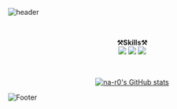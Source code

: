 ![header](https://capsule-render.vercel.app/api?type=waving&color=auto&height=240&section=header&text=naryoung&fontSize=50)

</br>
<p align="center" display="inline-block">
 <Strong>⚒️Skills⚒️</Strong><br>
 <img src="https://img.shields.io/badge/Python-3178C6?style=flat-square&logo=Python&logoColor=white"/>
 <img src="https://img.shields.io/badge/R-276DC3.svg?&style=flat-square&logo=R&logoColor=black">
 <img src="https://img.shields.io/badge/MySQL-4479A1.svg?&style=flat-square&logo=MySQL&logoColor=black"><br>
</p>
</br>

<div align="center">
 
[![na-r0's GitHub stats](https://github-readme-stats.vercel.app/api?username=na-r0)](https://github.com/na-r0/github-readme-stats)
 
</div>

![Footer](https://capsule-render.vercel.app/api?type=waving&color=auto&height=200&section=footer)
